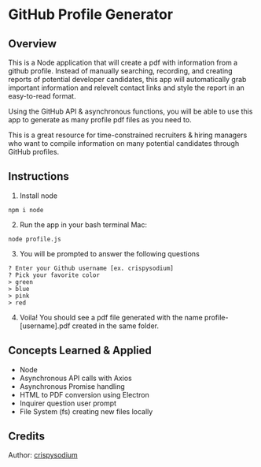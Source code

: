 # GitHub Profile Generator

## Overview
This is a Node application that will create a pdf with information from a github profile. Instead of manually searching, recording, and creating reports of potential developer candidates, this app will automatically grab important information and relevelt contact links and style the report in an easy-to-read format. 

Using the GitHub API & asynchronous functions, you will be able to use this app to generate as many profile pdf files as you need to. 

This is a great resource for time-constrained recruiters & hiring managers who want to compile information on many potential candidates through GitHub profiles. 

## Instructions
1. Install node 
```
npm i node
```
2. Run the app in your bash terminal
Mac:
``` 
node profile.js
```
3. You will be prompted to answer the following questions
```
? Enter your Github username [ex. crispysodium]
? Pick your favorite color
> green
> blue
> pink
> red
```
4. Voila! You should see a pdf file generated with the name profile-[username].pdf created in the same folder.

## Concepts Learned & Applied
* Node
* Asynchronous API calls with Axios
* Asynchronous Promise handling
* HTML to PDF conversion using Electron
* Inquirer question user prompt
* File System (fs) creating new files locally

## Credits
Author: [crispysodium](https://github.com/crispysodium)